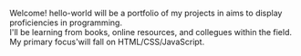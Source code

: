 Welcome!
hello-world will be a portfolio of my projects in aims to display proficiencies in programming.  
I'll be learning from books, online resources, and collegues within the field. My primary focus'will fall on HTML/CSS/JavaScript.
